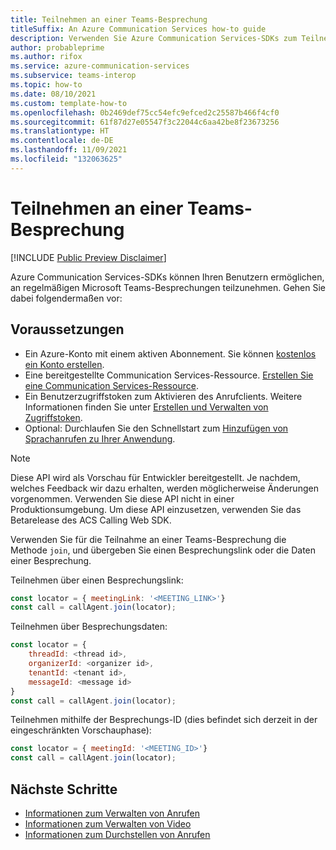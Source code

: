 ```yaml
---
title: Teilnehmen an einer Teams-Besprechung
titleSuffix: An Azure Communication Services how-to guide
description: Verwenden Sie Azure Communication Services-SDKs zum Teilnehmen an einer Teams-Besprechung.
author: probableprime
ms.author: rifox
ms.service: azure-communication-services
ms.subservice: teams-interop
ms.topic: how-to
ms.date: 08/10/2021
ms.custom: template-how-to
ms.openlocfilehash: 0b2469def75cc54efc9efced2c25587b466f4cf0
ms.sourcegitcommit: 61f87d27e05547f3c22044c6aa42be8f23673256
ms.translationtype: HT
ms.contentlocale: de-DE
ms.lasthandoff: 11/09/2021
ms.locfileid: "132063625"
---
```

# <a name="join-a-teams-meeting"></a>Teilnehmen an einer Teams-Besprechung

[!INCLUDE [Public Preview Disclaimer](../../includes/public-preview-include-document.md)]

Azure Communication Services-SDKs können Ihren Benutzern ermöglichen, an regelmäßigen Microsoft Teams-Besprechungen teilzunehmen. Gehen Sie dabei folgendermaßen vor:

## <a name="prerequisites"></a>Voraussetzungen

- Ein Azure-Konto mit einem aktiven Abonnement. Sie können [kostenlos ein Konto erstellen](https://azure.microsoft.com/free/?WT.mc_id=A261C142F). 
- Eine bereitgestellte Communication Services-Ressource. [Erstellen Sie eine Communication Services-Ressource](../../quickstarts/create-communication-resource.md).
- Ein Benutzerzugriffstoken zum Aktivieren des Anrufclients. Weitere Informationen finden Sie unter [Erstellen und Verwalten von Zugriffstoken](../../quickstarts/access-tokens.md).
- Optional: Durchlaufen Sie den Schnellstart zum [Hinzufügen von Sprachanrufen zu Ihrer Anwendung](../../quickstarts/voice-video-calling/getting-started-with-calling.md).

> [!NOTE]
> Diese API wird als Vorschau für Entwickler bereitgestellt. Je nachdem, welches Feedback wir dazu erhalten, werden möglicherweise Änderungen vorgenommen. Verwenden Sie diese API nicht in einer Produktionsumgebung. Um diese API einzusetzen, verwenden Sie das Betarelease des ACS Calling Web SDK.

Verwenden Sie für die Teilnahme an einer Teams-Besprechung die Methode `join`, und übergeben Sie einen Besprechungslink oder die Daten einer Besprechung.

Teilnehmen über einen Besprechungslink:

```js
const locator = { meetingLink: '<MEETING_LINK>'}
const call = callAgent.join(locator);
```

Teilnehmen über Besprechungsdaten:

```js
const locator = {
    threadId: <thread id>,
    organizerId: <organizer id>,
    tenantId: <tenant id>,
    messageId: <message id>
}
const call = callAgent.join(locator);
```

Teilnehmen mithilfe der Besprechungs-ID (dies befindet sich derzeit in der eingeschränkten Vorschauphase):

```js
const locator = { meetingId: '<MEETING_ID>'}
const call = callAgent.join(locator);
```

## <a name="next-steps"></a>Nächste Schritte
- [Informationen zum Verwalten von Anrufen](./manage-calls.md)
- [Informationen zum Verwalten von Video](./manage-video.md)
- [Informationen zum Durchstellen von Anrufen](./transfer-calls.md)
